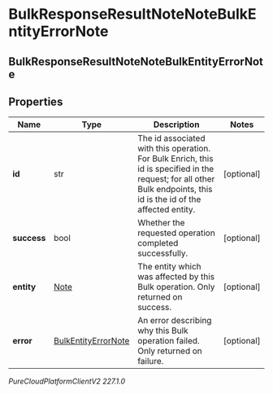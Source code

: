 # BulkResponseResultNoteNoteBulkEntityErrorNote

## BulkResponseResultNoteNoteBulkEntityErrorNote

## Properties

|Name | Type | Description | Notes|
|------------ | ------------- | ------------- | -------------|
| **id** | str | The id associated with this operation. For Bulk Enrich, this id is specified in the request; for all other Bulk endpoints, this id is the id of the affected entity. | [optional] |
| **success** | bool | Whether the requested operation completed successfully. | [optional] |
| **entity** | [Note](Note) | The entity which was affected by this Bulk operation. Only returned on success. | [optional] |
| **error** | [BulkEntityErrorNote](BulkEntityErrorNote) | An error describing why this Bulk operation failed. Only returned on failure. | [optional] |



_PureCloudPlatformClientV2 227.1.0_
